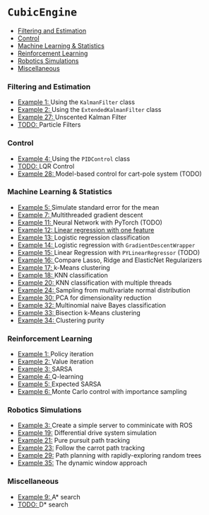# ```CubicEngine```


* [Filtering and Estimation](#filtering_and_esitmation)
* [Control](#control)
* [Machine Learning & Statistics](#machine_learning)
* [Reinforcement Learning](#reinforcement_learning)
* [Robotics Simulations](#using_ros)
* [Miscellaneous](#miscellaneous)


### <a name="filtering_and_esitmation"></a> Filtering and Estimation

- <a href="examples/exe1/doc/exe.ipynb">Example 1: </a> Using the ```KalmanFilter``` class
- <a href="examples/exe2/doc/exe.ipynb">Example 2: </a> Using the ```ExtendedKalmanFilter``` class
- <a href="examples/exe27/doc/exe.ipynb">Example 27: </a> Unscented Kalman Filter
- <a href="#">TODO: </a> Particle Filters

### <a name="control"></a> Control

- <a href="#">Example 4: </a> Using the ```PIDControl``` class
- <a href="#">TODO: </a> LQR Control
- <a href="examples/exe28/doc/exe.ipynb">Example 28: </a> Model-based control for cart-pole system (TODO)

### <a name="machine_learning"></a> Machine Learning & Statistics

- <a href="examples/exe5/doc/exe.md">Example 5: </a> Simulate standard error for the mean
- <a href="examples/exe7/doc/exe.md">Example 7: </a> Multithreaded  gradient descent
- <a href="examples/exe11/doc/exe.md">Example 11: </a> Neural Network with PyTorch (TODO)
- <a href="examples/example_12/example_12">Example 12: Linear regression with one feature </a> 
- <a href="examples/exe13/doc/exe.md">Example 13: </a> Logistic regression classification
- <a href="examples/exe14/doc/exe.md">Example 14: </a> Logistic regression with ```GradientDescentWrapper```
- <a href="examples/exe15/doc/exe.md">Example 15: </a> Linear Regression with ```PYLinearRegressor``` (TODO)
- <a href="examples/exe16/doc/exe.md">Example 16: </a> Compare Lasso, Ridge and ElasticNet Regularizers
- <a href="examples/exe17/doc/exe.md">Example 17: </a> k-Means clustering
- <a href="examples/exe18/doc/exe.md">Example 18: </a> KNN classification
- <a href="examples/exe20/doc/exe.md">Example 20: </a> KNN classification with multiple threads
- <a href="examples/exe24/doc/exe.ipynb">Example 24: </a> Sampling from multivariate normal distribution
- <a href="examples/exe30/doc/exe.ipynb">Example 30: </a> PCA for dimensionality reduction
- <a href="examples/exe32/doc/exe.ipynb">Example 32: </a> Multinomial naive Bayes classification
- <a href="examples/exe33/doc/exe.ipynb">Example 33: </a> Bisection k-Means clustering 
- <a href="examples/exe34/doc/exe.ipynb">Example 34: </a> Clustering purity 

### <a name="reinforcement_learning"></a> Reinforcement Learning

- <a href="rl/examples/example_1/example_1.cpp">Example 1: </a> Policy iteration
- <a href="rl/examples/example_2/example_2.cpp">Example 2: </a> Value iteration
- <a href="rl/examples/example_3/example_3.cpp">Example 3: </a> SARSA
- <a href="rl/examples/example_4/example_4.cpp">Example 4: </a> Q-learning 
- <a href="rl/examples/example_5/example_5.cpp">Example 5: </a> Expected SARSA 
- <a href="rl/examples/example_6/example_6.cpp">Example 6: </a> Monte Carlo control with importance sampling

### <a name="using_ros"></a> Robotics Simulations

- <a href="#">Example 3: </a> Create a simple server to comminicate with ROS
- <a href="examples/exe19/doc/exe.ipynb">Example 19:</a> Differential drive system simulation
- <a href="#">Example 21:</a> Pure pursuit path tracking
- <a href="examples/exe23/doc/exe.ipynb">Example 23:</a> Follow the carrot path tracking
- <a href="examples/exe29/doc/exe.ipynb">Example 29:</a> Path planning with rapidly-exploring random trees
- <a href="examples/exe35/doc/exe.ipynb">Example 35:</a> The dynamic window approach  

### <a name="miscellaneous"></a>Miscellaneous

- <a href="examples/exe9/doc/exe.md">Example 9: </a> A* search
- <a href="#">TODO: </a> D* search


